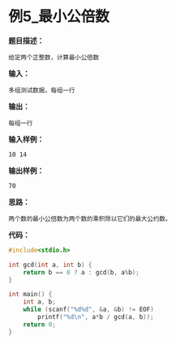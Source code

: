 # 例5_最小公倍数

**题目描述：**

```
给定两个正整数，计算最小公倍数
```

**输入：**

```
多组测试数据，每组一行
```

**输出：**

```
每组一行
```

**输入样例：**

```
10 14
```

**输出样例：**

```
70
```



**思路：**

```
两个数的最小公倍数为两个数的乘积除以它们的最大公约数。
```



**代码：**

```c++
#include<stdio.h>

int gcd(int a, int b) {
	return b == 0 ? a : gcd(b, a%b);
}

int main() {
	int a, b;
	while (scanf("%d%d", &a, &b) != EOF)
		printf("%d\n", a*b / gcd(a, b));
	return 0;
}
```

